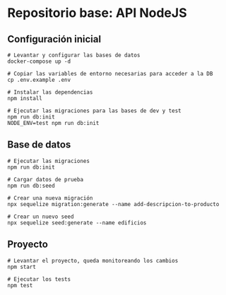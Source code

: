 # Repositorio base: API NodeJS

## Configuración inicial

```shell
# Levantar y configurar las bases de datos
docker-compose up -d

# Copiar las variables de entorno necesarias para acceder a la DB
cp .env.example .env

# Instalar las dependencias
npm install

# Ejecutar las migraciones para las bases de dev y test
npm run db:init
NODE_ENV=test npm run db:init
```

## Base de datos

```shell
# Ejecutar las migraciones
npm run db:init

# Cargar datos de prueba
npm run db:seed

# Crear una nueva migración
npx sequelize migration:generate --name add-descripcion-to-producto

# Crear un nuevo seed
npx sequelize seed:generate --name edificios
```

## Proyecto

```shell
# Levantar el proyecto, queda monitoreando los cambios
npm start

# Ejecutar los tests
npm test
```
